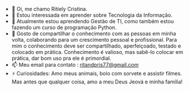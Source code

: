 - 👋 Oi, me chamo Ritiely Cristina.
- 👀 Estou interessada em aprender sobre Tecnologia da Informação.
- 🌱 Atualmente estou aprendendo Gestão de TI, como também estou fazendo um curso de programação Python.
- 💞️ Gosto de compartilhar o conhecimento com as pessoas em minha volta, colaborando para um crescimento pessoal e profissional. Para mim o conhecimento deve ser compartilhado, aperfeiçoado, testado e colocado em prática. Conhecimento é valioso, mas sabê-lo colocar em prática, dar bom uso pra ele é primordial.
- 📫 Meu email para contato : ritandpris77@gmail.com
- ⚡ Curiosidades: Amo meus animais, bolo com sorvete e assistir filmes. Mas antes que qualquer coisa, amo a meu Deus Jeová e minha família!

<!---
RitielyCristina/RitielyCristina is a ✨ special ✨ repository because its `README.md` (this file) appears on your GitHub profile.
You can click the Preview link to take a look at your changes.
--->
